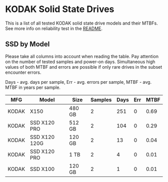 KODAK Solid State Drives
========================

This is a list of all tested KODAK solid state drive models and their MTBFs. See
more info on reliability test in the [README](https://github.com/linuxhw/SMART).

SSD by Model
------------

Please take all columns into account when reading the table. Pay attention on the
number of tested samples and power-on days. Simultaneous high values of both MTBF
and errors are possible if only rare drives in the subset encounter errors.

Days - avg. days per sample,
Err  - avg. errors per sample,
MTBF - avg. MTBF in years per sample.

| MFG       | Model              | Size   | Samples | Days  | Err   | MTBF |
|-----------|--------------------|--------|---------|-------|-------|------|
| KODAK     | X150               | 480 GB | 2       | 251   | 0     | 0.69   |
| KODAK     | SSD X120 PRO       | 512 GB | 2       | 104   | 0     | 0.29   |
| KODAK     | SSD X120 120G      | 120 GB | 2       | 13    | 0     | 0.04   |
| KODAK     | SSD X120 PRO       | 1 TB   | 2       | 4     | 0     | 0.01   |
| KODAK     | SSD X100           | 120 GB | 2       | 1     | 0     | 0.01   |
